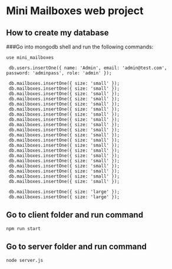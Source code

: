 # Mini Mailboxes web project

## How to create my database
###Go into mongodb shell and run the following commands:
```
use mini_mailboxes

 db.users.insertOne({ name: 'Admin', email: 'admin@test.com', password: 'adminpass', role: 'admin' });

 db.mailboxes.insertOne({ size: 'small' });
 db.mailboxes.insertOne({ size: 'small' });
 db.mailboxes.insertOne({ size: 'small' });
 db.mailboxes.insertOne({ size: 'small' });
 db.mailboxes.insertOne({ size: 'small' });
 db.mailboxes.insertOne({ size: 'small' });
 db.mailboxes.insertOne({ size: 'small' });
 db.mailboxes.insertOne({ size: 'small' });
 db.mailboxes.insertOne({ size: 'small' });
 db.mailboxes.insertOne({ size: 'small' });
 db.mailboxes.insertOne({ size: 'small' });
 db.mailboxes.insertOne({ size: 'small' });
 db.mailboxes.insertOne({ size: 'small' });
 db.mailboxes.insertOne({ size: 'small' });
 db.mailboxes.insertOne({ size: 'small' });
 db.mailboxes.insertOne({ size: 'small' });
 db.mailboxes.insertOne({ size: 'small' });
 db.mailboxes.insertOne({ size: 'small' });
 db.mailboxes.insertOne({ size: 'small' });
 db.mailboxes.insertOne({ size: 'small' });

 db.mailboxes.insertOne({ size: 'large' });
 db.mailboxes.insertOne({ size: 'large' });
```

## Go to client folder and run command
```
npm run start
```

## Go to server folder and run command
```
node server.js
```

